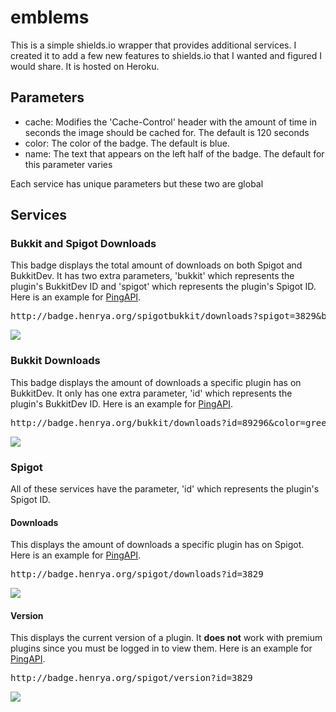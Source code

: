 # emblems

This is a simple shields.io wrapper that provides additional services. I created it to add a few new features to shields.io that I wanted and figured I would share. It is hosted on Heroku.

## Parameters
- cache: Modifies the 'Cache-Control' header with the amount of time in seconds the image should be cached for. The default is 120 seconds
- color: The color of the badge. The default is blue.
- name: The text that appears on the left half of the badge. The default for this parameter varies 

Each service has unique parameters but these two are global

## Services
### Bukkit and Spigot Downloads
This badge displays the total amount of downloads on both Spigot and BukkitDev. It has two extra parameters, 'bukkit' which represents the plugin's BukkitDev ID and 'spigot' which represents the plugin's Spigot ID. Here is an example for [PingAPI](https://www.spigotmc.org/resources/pingapi.3829/).

<pre>
http://badge.henrya.org/spigotbukkit/downloads?spigot=3829&bukkit=89296&color=red
</pre>

<img src="http://badge.henrya.org/spigotbukkit/downloads?spigot=3829&bukkit=89296&color=red">

### Bukkit Downloads
This badge displays the amount of downloads a specific plugin has on BukkitDev. It only has one extra parameter, 'id' which represents the plugin's BukkitDev ID. Here is an example for [PingAPI](https://dev.bukkit.org/projects/pingapi).

<pre>
http://badge.henrya.org/bukkit/downloads?id=89296&color=green
</pre>

<img src="http://badge.henrya.org/bukkit/downloads?id=89296&color=green">

### Spigot
All of these services have the parameter, 'id' which represents the plugin's Spigot ID.
#### Downloads
This displays the amount of downloads a specific plugin has on Spigot. Here is an example for [PingAPI](https://www.spigotmc.org/resources/pingapi.3829/).

<pre>
http://badge.henrya.org/spigot/downloads?id=3829
</pre>

<img src="http://badge.henrya.org/spigot/downloads?id=3829">

#### Version
This displays the current version of a plugin. It **does not** work with premium plugins since you must be logged in to view them. Here is an example for [PingAPI](https://www.spigotmc.org/resources/pingapi.3829/).

<pre>
http://badge.henrya.org/spigot/version?id=3829
</pre>

<img src="http://badge.henrya.org/spigot/version?id=3829">
